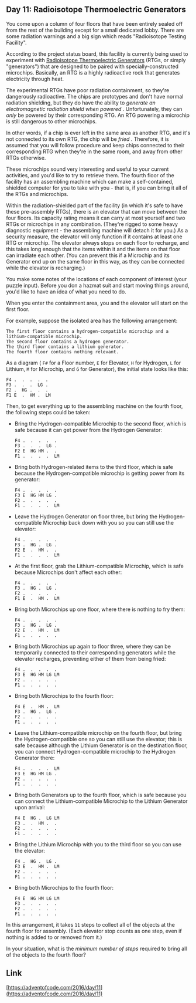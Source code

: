 ## Day 11: Radioisotope Thermoelectric Generators

You come upon a column of four floors that have been entirely sealed off from the rest of the building except for a small dedicated lobby. There are some radiation warnings and a big sign which reads "Radioisotope Testing Facility".

According to the project status board, this facility is currently being used to experiment with [Radioisotope Thermoelectric Generators](https://en.wikipedia.org/wiki/Radioisotope_thermoelectric_generator) (RTGs, or simply "generators") that are designed to be paired with specially-constructed microchips. Basically, an RTG is a highly radioactive rock that generates electricity through heat.

The experimental RTGs have poor radiation containment, so they're dangerously radioactive. The chips are prototypes and don't have normal radiation shielding, but they do have the ability to _generate an electromagnetic radiation shield when powered_ . Unfortunately, they can _only_ be powered by their corresponding RTG. An RTG powering a microchip is still dangerous to other microchips.

In other words, if a chip is ever left in the same area as another RTG, and it's not connected to its own RTG, the chip will be _fried_ . Therefore, it is assumed that you will follow procedure and keep chips connected to their corresponding RTG when they're in the same room, and away from other RTGs otherwise.

These microchips sound very interesting and useful to your current activities, and you'd like to try to retrieve them. The fourth floor of the facility has an assembling machine which can make a self-contained, shielded computer for you to take with you - that is, if you can bring it all of the RTGs and microchips.

Within the radiation-shielded part of the facility (in which it's safe to have these pre-assembly RTGs), there is an elevator that can move between the four floors. Its capacity rating means it can carry at most yourself and two RTGs or microchips in any combination. (They're rigged to some heavy diagnostic equipment - the assembling machine will detach it for you.) As a security measure, the elevator will only function if it contains at least one RTG or microchip. The elevator always stops on each floor to recharge, and this takes long enough that the items within it and the items on that floor can irradiate each other. (You can prevent this if a Microchip and its Generator end up on the same floor in this way, as they can be connected while the elevator is recharging.)

You make some notes of the locations of each component of interest (your puzzle input). Before you don a hazmat suit and start moving things around, you'd like to have an idea of what you need to do.

When you enter the containment area, you and the elevator will start on the first floor.

For example, suppose the isolated area has the following arrangement:

    The first floor contains a hydrogen-compatible microchip and a lithium-compatible microchip.
    The second floor contains a hydrogen generator.
    The third floor contains a lithium generator.
    The fourth floor contains nothing relevant.

As a diagram ( `F#` for a Floor number, `E` for Elevator, `H` for Hydrogen, `L` for Lithium, `M` for Microchip, and `G` for Generator), the initial state looks like this:

    F4 .  .  .  .  .
    F3 .  .  .  LG .
    F2 .  HG .  .  .
    F1 E  .  HM .  LM

Then, to get everything up to the assembling machine on the fourth floor, the following steps could be taken:

- Bring the Hydrogen-compatible Microchip to the second floor, which is safe because it can get power from the Hydrogen Generator:

      F4 .  .  .  .  .
      F3 .  .  .  LG .
      F2 E  HG HM .  .
      F1 .  .  .  .  LM

- Bring both Hydrogen-related items to the third floor, which is safe because the Hydrogen-compatible microchip is getting power from its generator:

      F4 .  .  .  .  .
      F3 E  HG HM LG .
      F2 .  .  .  .  .
      F1 .  .  .  .  LM

- Leave the Hydrogen Generator on floor three, but bring the Hydrogen-compatible Microchip back down with you so you can still use the elevator:

      F4 .  .  .  .  .
      F3 .  HG .  LG .
      F2 E  .  HM .  .
      F1 .  .  .  .  LM

- At the first floor, grab the Lithium-compatible Microchip, which is safe because Microchips don't affect each other:

      F4 .  .  .  .  .
      F3 .  HG .  LG .
      F2 .  .  .  .  .
      F1 E  .  HM .  LM

- Bring both Microchips up one floor, where there is nothing to fry them:

      F4 .  .  .  .  .
      F3 .  HG .  LG .
      F2 E  .  HM .  LM
      F1 .  .  .  .  .

- Bring both Microchips up again to floor three, where they can be temporarily connected to their corresponding generators while the elevator recharges, preventing either of them from being fried:

      F4 .  .  .  .  .
      F3 E  HG HM LG LM
      F2 .  .  .  .  .
      F1 .  .  .  .  .

- Bring both Microchips to the fourth floor:

      F4 E  .  HM .  LM
      F3 .  HG .  LG .
      F2 .  .  .  .  .
      F1 .  .  .  .  .

- Leave the Lithium-compatible microchip on the fourth floor, but bring the Hydrogen-compatible one so you can still use the elevator; this is safe because although the Lithium Generator is on the destination floor, you can connect Hydrogen-compatible microchip to the Hydrogen Generator there:

      F4 .  .  .  .  LM
      F3 E  HG HM LG .
      F2 .  .  .  .  .
      F1 .  .  .  .  .

- Bring both Generators up to the fourth floor, which is safe because you can connect the Lithium-compatible Microchip to the Lithium Generator upon arrival:

      F4 E  HG .  LG LM
      F3 .  .  HM .  .
      F2 .  .  .  .  .
      F1 .  .  .  .  .

- Bring the Lithium Microchip with you to the third floor so you can use the elevator:

      F4 .  HG .  LG .
      F3 E  .  HM .  LM
      F2 .  .  .  .  .
      F1 .  .  .  .  .

- Bring both Microchips to the fourth floor:

      F4 E  HG HM LG LM
      F3 .  .  .  .  .
      F2 .  .  .  .  .
      F1 .  .  .  .  .

In this arrangement, it takes `11` steps to collect all of the objects at the fourth floor for assembly. (Each elevator stop counts as one step, even if nothing is added to or removed from it.)

In your situation, what is the _minimum number of steps_ required to bring all of the objects to the fourth floor?

## Link

[https://adventofcode.com/2016/day/11](https://adventofcode.com/2016/day/11)
